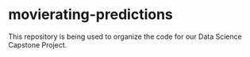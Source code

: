 # movierating-predictions

This repository is being used to organize the code for our Data Science Capstone Project. 
